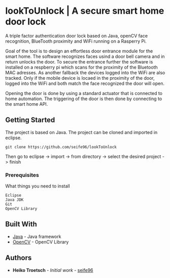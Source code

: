 # lookToUnlock | A secure smart home door lock

A triple factor authentication door lock based on Java, openCV face recognition, BlueTooth proximity and WiFi running on a Rasperry Pi. 

Goal of the tool is to design an effortless door entrance module for the smart home. The software recognizes faces usind a door bell camera and in return unlocks the door. To secure the entrance further the software is installed on a respberry pi which scans for the proximity of the Bluetooth MAC adresses. As another fallback the devices logged into the WiFi are also tracked. Only if the mobile device is locaed in the proximity of the door, logged into the WiFi and both match the face recognized the door will open.

Opening the door is done by using a standard actuator that is connected to home automation. The triggering of the door is then done by connecting to the smart home API.

## Getting Started

The project is based on Java. The project can be cloned and imported in eclipse.

```
git clone https://github.com/seife96/lookToUnlock
```

Then go to eclipse -> import -> from directory -> select the desired project -> finish

### Prerequisites

What things you need to install

```
Eclipse
Java JDK
Git
OpenCV Library
```

## Built With

* [Java](https://docs.oracle.com/javase/7/docs/api/) - Java framework
* [OpenCV](https://opencv.org/) - OpenCV Library

## Authors

* **Heiko Troetsch** - *Initial work* - [seife96](https://github.com/seife96)
